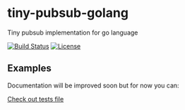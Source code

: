 tiny-pubsub-golang
=========

Tiny pubsub implementation for go language

[![Build Status](https://travis-ci.org/tiny-libs/tiny-pubsub-golang.svg?branch=master)](https://travis-ci.org/tiny-libs/tiny-pubsub-golang)
[![License](https://img.shields.io/npm/l/tiny-require.svg)](http://opensource.org/licenses/MIT)

## Examples

Documentation will be improved soon but for now you can:

[Check out tests file](https://github.com/tiny-libs/tiny-pubsub-golang/blob/master/tiny-pubsub_test.go)
